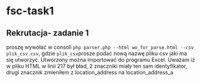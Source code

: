 # fsc-task1
## Rekrutacja- zadanie 1
proszę wywołać w consoli `php parser.php --html wo_for_parse.html --csv plik_csv.csv`, gdzie `plik_csv`prosze podać nową nazwę pliku csv jaki ma się utworzyć.
Utworzony można importować do programu Excel.
Uważam iż w pliku HTML w linii 217 był bład, 2 znaczniki miały ten sam identyfikator, drugi znacznik zmieniłem z location_address na location_address_a
